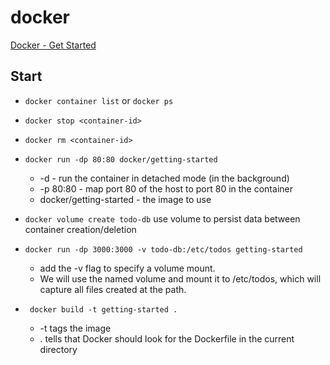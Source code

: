 # docker

[Docker - Get Started](https://docs.docker.com/get-started/)

## Start

* `docker container list` or `docker ps`
* `docker stop <container-id>`
* `docker rm <container-id>`

* `docker run -dp 80:80 docker/getting-started`
  * -d - run the container in detached mode (in the background)
  * -p 80:80 - map port 80 of the host to port 80 in the container
  * docker/getting-started - the image to use

* `docker volume create todo-db` use volume to persist data between container creation/deletion
* `docker run -dp 3000:3000 -v todo-db:/etc/todos getting-started`
  * add the -v flag to specify a volume mount.
  * We will use the named volume and mount it to /etc/todos, which will capture all files created at the path.

* ` docker build -t getting-started .`
  * -t tags the image
  * . tells that Docker should look for the Dockerfile in the current directory
